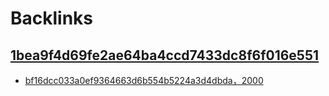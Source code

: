 
# Backlinks
## [1bea9f4d69fe2ae64ba4ccd7433dc8f6f016e551](1bea9f4d69fe2ae64ba4ccd7433dc8f6f016e551.md)
- [bf16dcc033a0ef9364663d6b554b5224a3d4dbda，2000](bf16dcc033a0ef9364663d6b554b5224a3d4dbda，2000.md)

